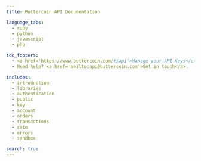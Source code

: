 ```yaml
---
title: Buttercoin API Documentation

language_tabs:
  - ruby
  - python
  - javascript
  - php

toc_footers:
  - <a href='https://www.buttercoin.com/#/api'>Manage your API Keys</a>
  - Need help? <a href='mailto:api@buttercoin.com'>Get in touch</a>.

includes:
  - introduction
  - libraries
  - authentication
  - public
  - key
  - account
  - orders
  - transactions
  - rate
  - errors
  - sandbox

search: true
---
```



